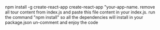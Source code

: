 npm install -g create-react-app
create-react-app "your-app-name.
remove all tour content from index.js and paste this file content in your index.js.
run the command "npm install" so all the dependencies will install in your package.json
un-comment and enjoy the code